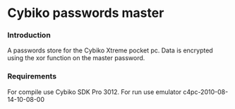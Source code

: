 # Cybiko passwords master

### Introduction

A passwords store for the Cybiko Xtreme pocket pc. Data is encrypted using the xor function on the master password.
   
### Requirements

For compile use Cybiko SDK Pro 3012. For run use emulator c4pc-2010-08-14-10-08-00